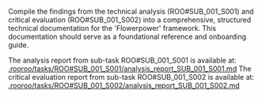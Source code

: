 Compile the findings from the technical analysis (ROO#SUB_001_S001) and critical evaluation (ROO#SUB_001_S002) into a comprehensive, structured technical documentation for the 'Flowerpower' framework. This documentation should serve as a foundational reference and onboarding guide.

The analysis report from sub-task ROO#SUB_001_S001 is available at: [.rooroo/tasks/ROO#SUB_001_S001/analysis_report_SUB_001_S001.md](.rooroo/tasks/ROO#SUB_001_S001/analysis_report_SUB_001_S001.md)
The critical evaluation report from sub-task ROO#SUB_001_S002 is available at: [.rooroo/tasks/ROO#SUB_001_S002/analysis_report_SUB_001_S002.md](.rooroo/tasks/ROO#SUB_001_S002/analysis_report_SUB_001_S002.md)